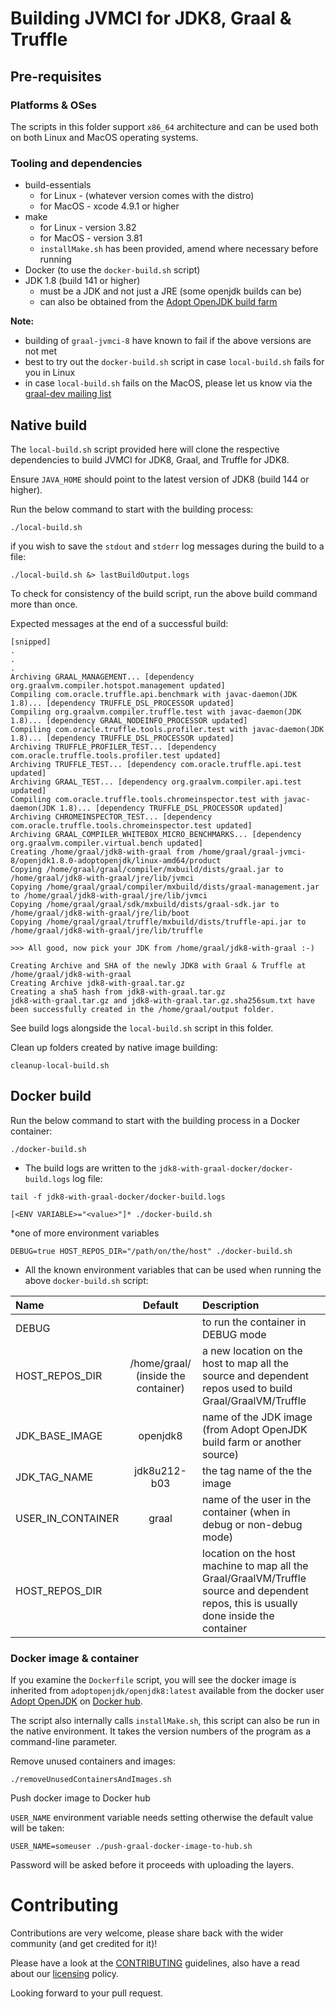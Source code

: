 # Building JVMCI for JDK8, Graal & Truffle

## Pre-requisites

### Platforms & OSes

The scripts in this folder support `x86_64` architecture and can be used both on both Linux and MacOS operating systems.

### Tooling and dependencies

- build-essentials
    - for Linux - (whatever version comes with the distro)
    - for MacOS - xcode 4.9.1 or higher
- make 
    - for Linux - version 3.82  
    - for MacOS - version 3.81 
    - `installMake.sh` has been provided, amend where necessary before running
- Docker (to use the `docker-build.sh` script)
- JDK 1.8 (build 141 or higher)
    - must be a JDK and not just a JRE (some openjdk builds can be)
    - can also be obtained from the [Adopt OpenJDK build farm](https://adoptopenjdk.net/releases.html?variant=openjdk8)

**Note:** 
- building of `graal-jvmci-8` have known to fail if the above versions are not met
- best to try out the `docker-build.sh` script in case `local-build.sh` fails for you in Linux
- in case `local-build.sh` fails on the MacOS, please let us know via the [graal-dev mailing list](http://mail.openjdk.java.net/mailman/listinfo/graal-dev)

## Native build

The `local-build.sh` script provided here will clone the respective dependencies to build JVMCI for JDK8, Graal, and Truffle for JDK8. 

Ensure `JAVA_HOME` should point to the latest version of JDK8 (build 144 or higher).

Run the below command to start with the building process:

```
./local-build.sh
```

if you wish to save the `stdout` and `stderr` log messages during the build to a file:

```
./local-build.sh &> lastBuildOutput.logs
```

To check for consistency of the build script, run the above build command more than once.

Expected messages at the end of a successful build:

```
[snipped]
.
.
.
Archiving GRAAL_MANAGEMENT... [dependency org.graalvm.compiler.hotspot.management updated]
Compiling com.oracle.truffle.api.benchmark with javac-daemon(JDK 1.8)... [dependency TRUFFLE_DSL_PROCESSOR updated]
Compiling org.graalvm.compiler.truffle.test with javac-daemon(JDK 1.8)... [dependency GRAAL_NODEINFO_PROCESSOR updated]
Compiling com.oracle.truffle.tools.profiler.test with javac-daemon(JDK 1.8)... [dependency TRUFFLE_DSL_PROCESSOR updated]
Archiving TRUFFLE_PROFILER_TEST... [dependency com.oracle.truffle.tools.profiler.test updated]
Archiving TRUFFLE_TEST... [dependency com.oracle.truffle.api.test updated]
Archiving GRAAL_TEST... [dependency org.graalvm.compiler.api.test updated]
Compiling com.oracle.truffle.tools.chromeinspector.test with javac-daemon(JDK 1.8)... [dependency TRUFFLE_DSL_PROCESSOR updated]
Archiving CHROMEINSPECTOR_TEST... [dependency com.oracle.truffle.tools.chromeinspector.test updated]
Archiving GRAAL_COMPILER_WHITEBOX_MICRO_BENCHMARKS... [dependency org.graalvm.compiler.virtual.bench updated]
Creating /home/graal/jdk8-with-graal from /home/graal/graal-jvmci-8/openjdk1.8.0-adoptopenjdk/linux-amd64/product
Copying /home/graal/graal/compiler/mxbuild/dists/graal.jar to /home/graal/jdk8-with-graal/jre/lib/jvmci
Copying /home/graal/graal/compiler/mxbuild/dists/graal-management.jar to /home/graal/jdk8-with-graal/jre/lib/jvmci
Copying /home/graal/graal/sdk/mxbuild/dists/graal-sdk.jar to /home/graal/jdk8-with-graal/jre/lib/boot
Copying /home/graal/graal/truffle/mxbuild/dists/truffle-api.jar to /home/graal/jdk8-with-graal/jre/lib/truffle

>>> All good, now pick your JDK from /home/graal/jdk8-with-graal :-)

Creating Archive and SHA of the newly JDK8 with Graal & Truffle at /home/graal/jdk8-with-graal
Creating Archive jdk8-with-graal.tar.gz
Creating a sha5 hash from jdk8-with-graal.tar.gz
jdk8-with-graal.tar.gz and jdk8-with-graal.tar.gz.sha256sum.txt have been successfully created in the /home/graal/output folder.
```

See build logs alongside the `local-build.sh` script in this folder.

Clean up folders created by native image building:

```
cleanup-local-build.sh
```

## Docker build

Run the below command to start with the building process in a Docker container:

```
./docker-build.sh
```

- The build logs are written to the `jdk8-with-graal-docker/docker-build.logs` log file:

```
tail -f jdk8-with-graal-docker/docker-build.logs
```

```
[<ENV VARIABLE>="<value>"]* ./docker-build.sh
```
*one of more environment variables

```
DEBUG=true HOST_REPOS_DIR="/path/on/the/host" ./docker-build.sh
```

- All the known environment variables that can be used when running the above `docker-build.sh` script:

| Name           | Default       | Description |
| :------------- |:-------------:|:------------|
| DEBUG | <empty> | to run the container in DEBUG mode |
| HOST_REPOS_DIR | /home/graal/ (inside the container)| a new location on the host to map all the source and dependent repos used to build Graal/GraalVM/Truffle |
| JDK_BASE_IMAGE | openjdk8 | name of the JDK image (from Adopt OpenJDK build farm or another source) |
| JDK_TAG_NAME | jdk8u212-b03 | the tag name  of the the image |
| USER_IN_CONTAINER | graal | name of the user in the container (when in debug or non-debug mode)  |
| HOST_REPOS_DIR | <empty>  | location on the host machine to map all the Graal/GraalVM/Truffle source and dependent repos, this is usually done inside the container |

### Docker image & container

If you examine the `Dockerfile` script, you will see the docker image is inherited from `adoptopenjdk/openjdk8:latest` available from the docker user [Adopt OpenJDK](https://hub.docker.com/u/adoptopenjdk/) on [Docker hub](http://hub.docker.com/).

The script also internally calls `installMake.sh`, this script can also be run in the native environment. It takes the version numbers of the program as a command-line parameter.

Remove unused containers and images:

```
./removeUnusedContainersAndImages.sh
```

Push docker image to Docker hub

`USER_NAME` environment variable needs setting otherwise the default value will be taken:

```
USER_NAME=someuser ./push-graal-docker-image-to-hub.sh
```

Password will be asked before it proceeds with uploading the layers.

# Contributing

Contributions are very welcome, please share back with the wider community (and get credited for it)!

Please have a look at the [CONTRIBUTING](https://github.com/neomatrix369/awesome-graal/blob/master/CONTRIBUTING.md) guidelines, also have a read about our [licensing](https://github.com/neomatrix369/awesome-graal/blob/master/LICENSE.md) policy.

Looking forward to your pull request.
